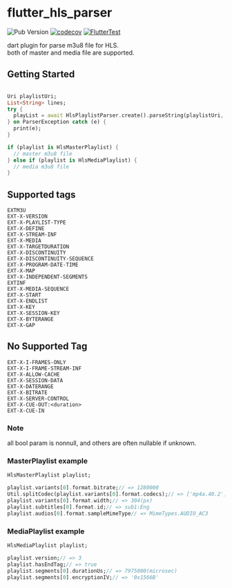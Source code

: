 # flutter_hls_parser

![Pub Version](https://img.shields.io/pub/v/flutter_hls_parser)
[![codecov](https://codecov.io/gh/HiroyukTamura/flutter_hls_parser/branch/master/graph/badge.svg?token=ExYmJJIAVX)](https://codecov.io/gh/HiroyukTamura/flutter_hls_parser)
[![FlutterTest](https://github.com/HiroyukTamura/flutter_hls_parser/actions/workflows/flutter-test.yml/badge.svg)](https://github.com/HiroyukTamura/flutter_hls_parser/actions/workflows/flutter-test.yml)

dart plugin for parse m3u8 file for HLS.  
both of master and media file are supported.

## Getting Started

```dart

Uri playlistUri;
List<String> lines;
try {
  playList = await HlsPlaylistParser.create().parseString(playlistUri, contentString);
} on ParserException catch (e) {
  print(e);
}

if (playlist is HlsMasterPlaylist) {
  // master m3u8 file
} else if (playlist is HlsMediaPlaylist) {
  // media m3u8 file
}
```

## Supported tags
```
EXTM3U
EXT-X-VERSION
EXT-X-PLAYLIST-TYPE
EXT-X-DEFINE
EXT-X-STREAM-INF
EXT-X-MEDIA
EXT-X-TARGETDURATION
EXT-X-DISCONTINUITY
EXT-X-DISCONTINUITY-SEQUENCE
EXT-X-PROGRAM-DATE-TIME
EXT-X-MAP
EXT-X-INDEPENDENT-SEGMENTS
EXTINF
EXT-X-MEDIA-SEQUENCE
EXT-X-START
EXT-X-ENDLIST
EXT-X-KEY
EXT-X-SESSION-KEY
EXT-X-BYTERANGE
EXT-X-GAP
```

## No Supported Tag
```
EXT-X-I-FRAMES-ONLY
EXT-X-I-FRAME-STREAM-INF
EXT-X-ALLOW-CACHE
EXT-X-SESSION-DATA
EXT-X-DATERANGE
EXT-X-BITRATE
EXT-X-SERVER-CONTROL
EXT-X-CUE-OUT:<duration>
EXT-X-CUE-IN
```

### Note
all bool param is nonnull, and others are often nullable if unknown.

### MasterPlaylist example
```dart
HlsMasterPlaylist playlist;

playlist.variants[0].format.bitrate;// => 1280000
Util.splitCodec(playlist.variants[0].format.codecs);// => ['mp4a.40.2']['avc1.66.30']
playlist.variants[0].format.width;// => 304(px)
playlist.subtitles[0].format.id;// => sub1:Eng
playlist.audios[0].format.sampleMimeType// => MimeTypes.AUDIO_AC3
```

### MediaPlaylist example
```dart
HlsMediaPlaylist playlist;

playlist.version;// => 3
playlist.hasEndTag;// => true
playlist.segments[0].durationUs;// => 7975000(microsec)
playlist.segments[0].encryptionIV;// => '0x1566B'
```

